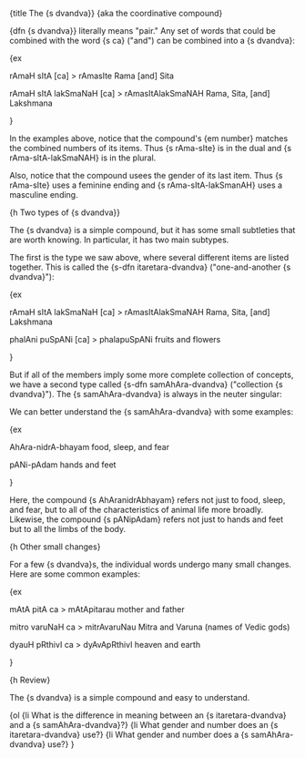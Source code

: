 {title The {s dvandva}}
{aka the coordinative compound}

{dfn {s dvandva}} literally means "pair." Any set of words that could be
combined with the word {s ca} ("and") can be combined into a {s dvandva}:

{ex

rAmaH sItA [ca] > rAmasIte
Rama [and] Sita

rAmaH sItA lakSmaNaH [ca] > rAmasItAlakSmaNAH
Rama, Sita, [and] Lakshmana

}

In the examples above, notice that the compound's {em number} matches the
combined numbers of its items. Thus {s rAma-sIte} is in the dual and {s
rAma-sItA-lakSmaNAH} is in the plural.

Also, notice that the compound usees the gender of its last item. Thus {s
rAma-sIte} uses a feminine ending and {s rAma-sItA-lakSmanAH} uses a masculine
ending.


{h Two types of {s dvandva}}

The {s dvandva} is a simple compound, but it has some small subtleties that are
worth knowing. In particular, it has two main subtypes.

The first is the type we saw above, where several different items are listed
together. This is called the {s-dfn itaretara-dvandva} ("one-and-another {s
dvandva}"):

{ex

rAmaH sItA lakSmaNaH [ca] > rAmasItAlakSmaNAH
Rama, Sita, [and] Lakshmana

phalAni puSpANi [ca] > phalapuSpANi
fruits and flowers

}

But if all of the members imply some more complete collection of concepts, we
have a second type called {s-dfn samAhAra-dvandva} ("collection {s dvandva}").
The {s samAhAra-dvandva} is always in the neuter singular:

We can better understand the {s samAhAra-dvandva} with some examples:

{ex

AhAra-nidrA-bhayam
food, sleep, and fear

pANi-pAdam
hands and feet

}

Here, the compound {s AhAranidrAbhayam} refers not just to food, sleep, and
fear, but to all of the characteristics of animal life more broadly. Likewise,
the compound {s pANipAdam} refers not just to hands and feet but to all the
limbs of the body.


{h Other small changes}

For a few {s dvandva}s, the individual words undergo many small changes. Here
are some common examples:

{ex

mAtA pitA ca > mAtApitarau
mother and father

mitro varuNaH ca > mitrAvaruNau
Mitra and Varuna (names of Vedic gods)

dyauH pRthivI ca > dyAvApRthivI
heaven and earth

}


{h Review}

The {s dvandva} is a simple compound and easy to understand.

{ol
    {li What is the difference in meaning between an {s itaretara-dvandva} and
    a {s samAhAra-dvandva}?}
    {li What gender and number does an {s itaretara-dvandva} use?}
    {li What gender and number does a {s samAhAra-dvandva} use?}
}

